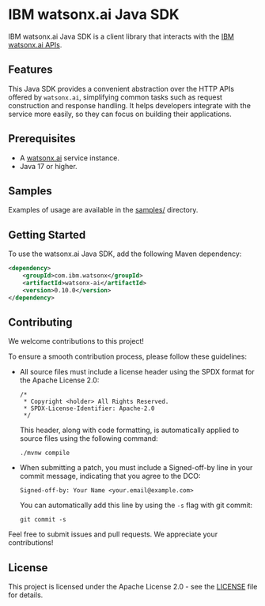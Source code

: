 # IBM watsonx.ai Java SDK

IBM watsonx.ai Java SDK is a client library that interacts with the [IBM watsonx.ai APIs](https://cloud.ibm.com/apidocs/watsonx-ai).

## Features

This Java SDK provides a convenient abstraction over the HTTP APIs offered by `watsonx.ai`, simplifying common tasks such as request construction and response handling. It helps developers integrate with the service more easily, so they can focus on building their applications.

## Prerequisites

- A [watsonx.ai](https://www.ibm.com/watsonx/get-started) service instance.
- Java 17 or higher.

## Samples

Examples of usage are available in the [samples/](samples) directory.

## Getting Started

To use the watsonx.ai Java SDK, add the following Maven dependency:

```xml
<dependency>
    <groupId>com.ibm.watsonx</groupId>
    <artifactId>watsonx-ai</artifactId>
    <version>0.10.0</version>
</dependency>
```

## Contributing

We welcome contributions to this project!

To ensure a smooth contribution process, please follow these guidelines:

- All source files must include a license header using the SPDX format for the Apache License 2.0:

  ```
  /*
   * Copyright <holder> All Rights Reserved.
   * SPDX-License-Identifier: Apache-2.0
   */
  ```
  This header, along with code formatting, is automatically applied to source files using the following command:

  ```
  ./mvnw compile
  ```

- When submitting a patch, you must include a Signed-off-by line in your commit message,
  indicating that you agree to the DCO:

  ```
  Signed-off-by: Your Name <your.email@example.com>
  ```

  You can automatically add this line by using the `-s` flag with git commit:

  ```
  git commit -s
  ```

Feel free to submit issues and pull requests. We appreciate your contributions!

## License

This project is licensed under the Apache License 2.0 - see the [LICENSE](LICENSE) file for details.


